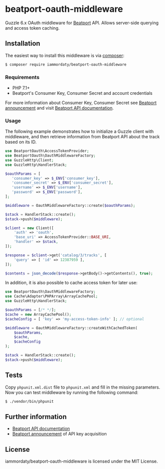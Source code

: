 # beatport-oauth-middleware

Guzzle 6.x OAuth middleware for [Beatport](http://beatport.com) API. Allows server-side querying and access token caching.

## Installation

The easiest way to install this middleware is via [composer](https://getcomposer.org):

```bash
$ composer require iammordaty/beatport-oauth-middleware
```

### Requirements

* PHP 7.1+
* Beatport's Consumer Key, Consumer Secret and account credentials

For more information about Consumer Key, Consumer Secret see [Beatport announcement](https://groups.google.com/forum/#!topic/beatport-api/sU8TCHEOpuY) 
and visit [Beatport API documentation](https://oauth-api.beatport.com/).

### Usage

The following example demonstrates how to initialize a Guzzle client with middleware,
and then retrieve information from Beatport API about the track based on its ID.

```php
use BeatportOauth\AccessTokenProvider;
use BeatportOauth\OauthMiddlewareFactory;
use GuzzleHttp\Client;
use GuzzleHttp\HandlerStack;

$oauthParams = [
   'consumer_key' => $_ENV['consumer_key'],
   'consumer_secret' => $_ENV['consumer_secret'],
   'username' => $_ENV['username'],
   'password' => $_ENV['password'],
];

$middleware = OauthMiddlewareFactory::create($oauthParams); 

$stack = HandlerStack::create();
$stack->push($middleware);

$client = new Client([
    'auth' => 'oauth',
    'base_uri' => AccessTokenProvider::BASE_URI,
    'handler' => $stack,
]);

$response = $client->get('catalog/3/tracks', [
    'query' => [ 'id' => 12387959 ],
]);

$contents = json_decode($response->getBody()->getContents(), true);
```

In addition, it is also possible to cache access token for later use:

```php
use BeatportOauth\OauthMiddlewareFactory;
use Cache\Adapter\PHPArray\ArrayCachePool;
use GuzzleHttp\HandlerStack;

$oauthParams = [/* */];
$cache = new ArrayCachePool();
$cacheConfig = [ 'key' => 'my-access-token-info' ]; // optional

$middleware = OauthMiddlewareFactory::createWithCachedToken(
    $oauthParams,
    $cache,
    $cacheConfig
);

$stack = HandlerStack::create();
$stack->push($middleware);
```

## Tests

Copy `phpunit.xml.dist` file to `phpunit.xml` and fill in the missing parameters.
Now you can test middleware by running the following command:

```bash
$ ./vendor/bin/phpunit
```

## Further information

- [Beatport API documentation](https://oauth-api.beatport.com)
- [Beatport announcement](https://groups.google.com/forum/#!topic/beatport-api/sU8TCHEOpuY) of API key acquisition

## License

iammordaty/beatport-oauth-middleware is licensed under the MIT License.
